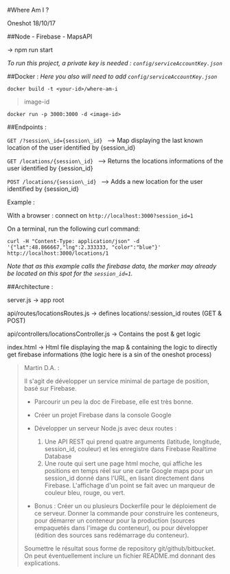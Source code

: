 #Where Am I ? 

Oneshot 18/10/17

##Node - Firebase - MapsAPI 

-> npm run start

*To run this project, a private key is needed : `config/serviceAccountKey.json`*

##Docker : 
*Here you also will need to add `config/serviceAccountKey.json`*

`docker build -t <your-id>/where-am-i`
> image-id

`docker run -p 3000:3000 -d <image-id>`

##Endpoints : 

`GET /?session\_id={session\_id} ` --> Map displaying the last known location of the user identified by {session\_id}

`GET /locations/{session\_id} ` --> Returns the locations informations of the user identified by {session\_id}


`POST /locations/{session\_id} ` --> Adds a new location for the user identified by {session\_id}

Example : 

With a browser : connect on `http://localhost:3000?session_id=1` 

On a terminal, run the following curl command: 

`curl -H "Content-Type: application/json" -d '{"lat":48.866667,"lng":2.333333, "color":"blue"}' http://localhost:3000/locations/1 `

*Note that as this example calls the firebase data, the marker may already be located on this spot for the `session_id=1`.*

##Architecture : 

server.js -> app root

api/routes/locationsRoutes.js -> defines locations/:session\_id routes (GET & POST)

api/controllers/locationsController.js -> Contains the post & get logic

index.html -> Html file displaying the map & containing the logic to directly get firebase informations (the logic here is a sin of the oneshot process)



>	Martin D.A. : 
>
>	Il s'agit de développer un service minimal de partage de position, basé sur Firebase.
>
>	- Parcourir un peu la doc de Firebase, elle est très bonne.
>	- Créer un projet Firebase dans la console Google
>	- Développer un serveur Node.js avec deux routes :
>		1. Une API REST qui prend quatre arguments (latitude, longitude, session_id, couleur) et les enregistre dans Firebase Realtime Database
>		2. Une route qui sert une page html moche, qui affiche les positions en temps
>	     réel sur une carte Google maps pour un session_id donné dans l'URL, en lisant directement dans Firebase.
>	     L'affichage d'un point se fait avec un marqueur de couleur bleu, rouge, ou vert.
>
>	- Bonus :
>	     Créer un ou plusieurs Dockerfile pour le déploiement de ce serveur.
>	     Donner la commande pour construire les conteneurs, pour démarrer un conteneur
>	     pour la production (sources empaquetés dans l'image du conteneur), ou pour 
>	     développer (édition des sources sans redémarrage du conteneur).
>
>	Soumettre le résultat sous forme de repository git/github/bitbucket.
>	On peut éventuellement inclure un fichier README.md donnant des explications.

